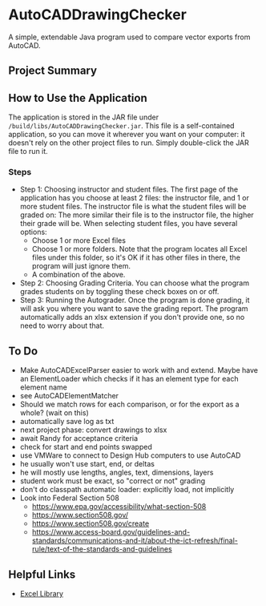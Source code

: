 # AutoCADDrawingChecker
A simple, extendable Java program used to compare vector exports from AutoCAD.

## Project Summary

## How to Use the Application
The application is stored in the JAR file under ```/build/libs/AutoCADDrawingChecker.jar```.
This file is a self-contained application, so you can move it wherever you want on your computer:
it doesn't rely on the other project files to run. Simply double-click the JAR file to run it.
### Steps
* Step 1: Choosing instructor and student files. The first page of the application has you choose at least 2 files: 
the instructor file, and 1 or more student files. The instructor file is what the student files will be graded on: 
The more similar their file is to the instructor file, the higher their grade will be. When selecting student files, you have several options:
    * Choose 1 or more Excel files
    * Choose 1 or more folders. Note that the program locates all Excel files under this folder, so it's OK if it has other files in there, the program will just ignore them.
    * A combination of the above.
* Step 2: Choosing Grading Criteria. You can choose what the program grades students on by toggling these check boxes on or off.
* Step 3: Running the Autograder. Once the program is done grading, it will ask you where you want to save the grading report. 
The program automatically adds an xlsx extension if you don't provide one, so no need to worry about that.

## To Do
* Make AutoCADExcelParser easier to work with and extend. 
  Maybe have an ElementLoader which checks if it has an element type for each element name
* see AutoCADElementMatcher
* Should we match rows for each comparison, or for the export as a whole? (wait on this)
* automatically save log as txt
* next project phase: convert drawings to xlsx
* await Randy for acceptance criteria
* check for start and end points swapped
* use VMWare to connect to Design Hub computers to use AutoCAD
* he usually won't use start, end, or deltas
* he will mostly use lengths, angles, text, dimensions, layers
* student work must be exact, so "correct or not" grading
* don't do classpath automatic loader: explicitly load, not implicitly
* Look into Federal Section 508
    * https://www.epa.gov/accessibility/what-section-508
    * https://www.section508.gov/
    * https://www.section508.gov/create
    * https://www.access-board.gov/guidelines-and-standards/communications-and-it/about-the-ict-refresh/final-rule/text-of-the-standards-and-guidelines


## Helpful Links
* [Excel Library](https://poi.apache.org/apidocs/4.1/)